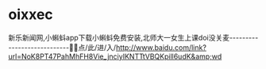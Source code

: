 # oixxec
新乐新闻网,小蝌蚪app下载小蝌蚪免费安装,北师大一女生上课doi没关麦----------------------------💟💟点/此/进/入/http://www.baidu.com/link?url=NoK8PT47PahMhFH8Vie_jnciyIKNTTtVBQKpill6udK&amp;wd
